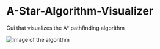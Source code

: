 # A-Star-Algorithm-Visualizer
Gui that visualizes the A* pathfinding algorithm

![Image of the algorithm](https://github.com/trevortomlin/A-Star-Algorithm-Visualizer/tree/master/algorithmimage.png)
